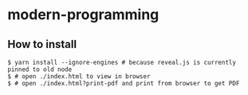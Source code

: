 modern-programming
==================

How to install
--------------

```console
$ yarn install --ignore-engines # because reveal.js is currently pinned to old node
$ # open ./index.html to view in browser
$ # open ./index.html?print-pdf and print from browser to get PDF
```
